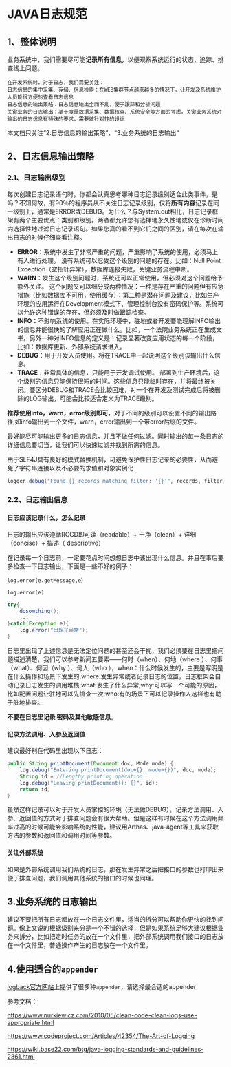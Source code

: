 # JAVA日志规范

## 1、整体说明

业务系统中，我们需要尽可能**记录所有信息**，以便观察系统运行的状态，追踪、排查线上问题。

```
在开发系统时，对于日志，我们需要关注：
日志信息的集中采集、存储、信息检索：在WEB集群节点越来越多的情况下，让开发及系统维护人员能很方便的查看日志信息
日志信息的输出策略：日志信息输出全而不乱，便于跟踪和分析问题
关键业务的日志输出：基于度量数据采集、数据核查、系统安全等方面的考虑，关键业务系统对输出的日志信息有特殊的要求，需要做针对性的设计
```



本文档只关注“2.日志信息的输出策略”、“3.业务系统的日志输出”



## 2、日志信息输出策略

### 	2.1、日志输出级别

每次创建日志记录语句时，你都会认真思考哪种日志记录级别适合此类事件，是吗？不知何故，有90％的程序员从不关注日志记录级别，仅将**所有内容**记录在同一级别上，通常是ERROR或DEBUG。为什么？与System.out相比，日志记录框架有两个主要优点：类别和级别。两者都允许您有选择地永久性地或仅在诊断时间内选择性地过滤日志记录语句。如果您真的看不到它们之间的区别，请在每次在输出日志的时候仔细查看注释。

- **ERROR**：系统中发生了非常严重的问题，严重影响了系统的使用，必须马上有人进行处理。
  没有系统可以忍受这个级别的问题的存在。比如：Null Point Exception（空指针异常），数据库连接失败，关键业务流程中断。
- **WARN**：发生这个级别问题时，系统还可以正常使用，但必须对这个问题给予额外关注。
  这个问题又可以细分成两种情况：一种是存在严重的问题但有应急措施（比如数据库不可用，使用缓存）；第二种是潜在问题及建议，比如生产环境的应用运行在Development模式下、管理控制台没有密码保护等。系统可以允许这种错误的存在，但必须及时做跟踪检查。
- **INFO**：不影响系统的使用。在实际环境中，驻地或者开发要能理解INFO输出的信息并能很快的了解应用正在做什么。比如，一个法院业务系统正在生成文书。另外一种对INFO信息的定义是：记录显著改变应用状态的每一个阶段，比如：数据库更新、外部系统请求进入。
- **DEBUG**：用于开发人员使用。将在TRACE中一起说明这个级别该输出什么信息。
- **TRACE**：非常具体的信息，只能用于开发调试使用。
  部署到生产环境后，这个级别的信息只能保持很短的时间。这些信息只能临时存在，并将最终被关闭。要区分DEBUG和TRACE会比较困难，对一个在开发及测试完成后将被删除的LOG输出，可能会比较适合定义为TRACE级别。



**推荐使用info，warn，error级别即可**，对于不同的级别可以设置不同的输出路径,如info输出到一个文件，warn，error输出到一个带error后缀的文件。

最好能尽可能输出更多的日志信息，并且不做任何过滤。同时输出的每一条日志的详细信息要切当，让我们可以快速过滤并找到所需的信息。

由于SLF4J具有良好的模式替换机制，可避免保护性日志记录的必要性，从而避免了字符串连接以及不必要的求值和对象实例化

```java
logger.debug("Found {} records matching filter: '{}'", records, filter); 
```

### 2.2、日志输出信息

#### 日志应该记录什么，怎么记录
日志的输出应该遵循RCCD即可读（readable）+ 干净（clean）+ 详细（concise）+ 描述（ descriptive）

在记录每一个日志前，一定要花点时间想想日志中该出现什么信息。并且在事后要多检查一下日志输出，下面是一些不好的例子：

`log.error(e.getMessage,e）`

`log.error(e)`

``` java
try{
    dosomthing();
    ...
}catch(Exception e){
    log.error("出现了异常");
}
```
日志里出现了上述信息是无法定位问题的甚至还会干扰，我们必须要在日志里把问题描述清楚，我们可以参考新闻五要素——何时（when）、何地（where ）、何事（what）、何因（why ）、何人（who ），when：什么时候发生的，主要是写明是在什么操作和场景下发生的;where:发生异常或者记录日志的位置，日志框架会自动记录日志发生的调用堆栈;what:发生了什么异常;why:可以写一个可能的原因，比如配置问题让驻地可以先排查一次;who:有的场景下可以记录操作人这样也有助于驻地排查。

**不要在日志里记录 密码及其他敏感信息**。

#### 记录方法调用、入参及返回值

建议最好别在代码里出现以下日志：

```java
public String printDocument(Document doc, Mode mode) {
    log.debug("Entering printDocument(doc={}, mode={})", doc, mode);
    String id = //Lengthy printing operation
    log.debug("Leaving printDocument(): {}", id);
    return id;
}
```
虽然这样记录可以对于开发人员掌控的环境（无法做DEBUG），记录方法调用、入参、返回值的方式对于排查问题会有很大帮助。但是这样有时候在这个方法调用频率过高的时候可能会影响系统的性能，建议用Arthas、java-agent等工具来获取方法的参数和返回值和调用时间等参数。

#### 关注外部系统

如果是外部系统调用我们系统的日志，那在发生异常之后把接口的参数也打印出来便于排查问题，我们调用其他系统的接口的时候也同理。



## 3.业务系统的日志输出

建议不要把所有日志都放在一个日志文件里，适当的拆分可以帮助你更快的找到问题。像上文说的根据级别来分是一个不错的选择，但是如果系统足够大建议根据业务来拆分，比如把定时任务的放在一个文件里，把外部系统调用我们接口的日志放在一个文件里，普通操作产生的日志放在一个文件里。

## 4.使用适合的`appender`

[logback官方网站](http://logback.qos.ch/manual/appenders.html)上提供了很多种`appender`，请选择最合适的appender



参考文档：

<https://www.nurkiewicz.com/2010/05/clean-code-clean-logs-use-appropriate.html>

<https://www.codeproject.com/Articles/42354/The-Art-of-Logging>

<https://wiki.base22.com/btg/java-logging-standards-and-guidelines-2361.html>